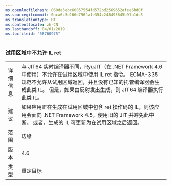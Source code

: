 ```yaml
---
ms.openlocfilehash: 060da3ebc60057554fd572bd2569652afee6bd0f
ms.sourcegitcommit: 0aca6c5d166d7961a1e354c248495645b97a1dc5
ms.translationtype: HT
ms.contentlocale: zh-CN
ms.lasthandoff: 04/01/2019
ms.locfileid: "58760975"
---
```

### <a name="il-ret-not-allowed-in-a-try-region"></a>试用区域中不允许 IL ret

|   |   |
|---|---|
|详细信息|与 JIT64 实时编译器不同，RyuJIT（在 .NET Framework 4.6 中使用）不允许在试用区域中使用 IL ret 指令。 ECMA-335 规范不允许从试用区域返回，并且没有已知的托管编译器会生成此类 IL。 但是，如果由反射发出生成，则 JIT64 编译器执行此类 IL。|
|建议|如果应用正在生成在试用区域中包含 ret 操作码的 IL，则该应用会面向 .NET Framework 4.5，使用旧的 JIT 并避免此中断。 或者，生成的 IL 可更新为在试用区域之后返回。|
|范围|边缘|
|版本|4.6|
|类型|重定目标|

